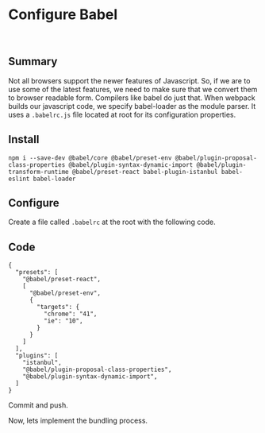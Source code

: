 # Configure Babel

&nbsp;

## Summary

Not all browsers support the newer features of Javascript. So, if we are to use some of the latest features, we need to make sure that we convert them to browser readable form. Compilers like babel do just that.
When webpack builds our javascript code, we specify babel-loader as the module parser. It uses a `.babelrc.js` file located at root for its configuration properties.

## Install

    npm i --save-dev @babel/core @babel/preset-env @babel/plugin-proposal-class-properties @babel/plugin-syntax-dynamic-import @babel/plugin-transform-runtime @babel/preset-react babel-plugin-istanbul babel-eslint babel-loader

## Configure

Create a file called `.babelrc` at the root with the following code.

## Code

    {
      "presets": [
        "@babel/preset-react",
        [
          "@babel/preset-env",
          {
            "targets": {
              "chrome": "41",
              "ie": "10",
            }
          }
        ]
      ],
      "plugins": [
        "istanbul",
        "@babel/plugin-proposal-class-properties",
        "@babel/plugin-syntax-dynamic-import",
      ]
    }

Commit and push.

Now, lets implement the bundling process.

